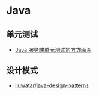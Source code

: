 # Java

## 单元测试
* [Java 服务端单元测试的方方面面](https://zhuanlan.zhihu.com/p/21372411)


## 设计模式
* [iluwatar/java-design-patterns](https://github.com/iluwatar/java-design-patterns)
